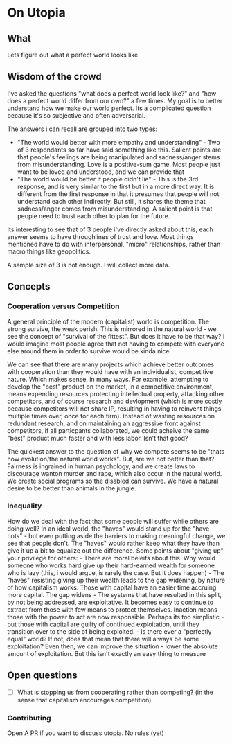 # On Utopia

## What

Lets figure out what a perfect world looks like

## Wisdom of the crowd

I've asked the questions "what does a perfect world look like?" and "how does a perfect world differ from our own?" a few times. My goal is to better understand how we make our world perfect. Its a complicated question because it's so subjective and often adversarial. 

The answers i can recall are grouped into two types:
- "The world would better with more empathy and understanding" - Two of 3 respondants so far have said something like this. Salient points are that people's feelings are being manipulated and sadness/anger stems from misunderstanding. Love is a positive-sum game. Most people just want to be loved and understood, and we can provide that
- "The world would be better if people didn't lie" - This is the 3rd response, and is very similar to the first but in a more direct way. It is different from the first response in that it presumes that people will not understand each other indirectly. But still, it shares the theme that sadness/anger comes from misunderstanding. A salient point is that people need to trust each other to plan for the future.  

Its interesting to see that of 3 people i've directly asked about this, each answer seems to have throughlines of trust and love. Most things mentioned have to do with interpersonal, "micro" relationships, rather than macro things like geopolitics.

A sample size of 3 is not enough. I will collect more data.

## Concepts
### Cooperation versus Competition

A general principle of the modern (capitalist) world is competition. The strong survive, the weak perish. This is mirrored in the natural world - we see the concept of "survival of the fittest". But does it have to be that way? I would imagine most people agree that not having to compete with everyone else around them in order to survive would be kinda nice. 

We can see that there are many projects which achieve better outcomes with cooperation than they would have with an individualist, competitive nature. Which makes sense, in many ways. For example, attempting to develop the "best" product on the market, in a competitive environment, means expending resources protecting intellectual property, attacking other competitors, and of course research and devlopment (which is more costly because competitors will not share IP, resulting in having to reinvent things multiple times over, once for each firm). Instead of wasting resources on redundant research, and on maintaining an aggressive front against competitors, if all particpants collaborated, we could acheive the same "best" product much faster and with less labor. Isn't that good?

The quickest answer to the question of why we compete seems to be "thats how evolution/the natural world works". But, are we not better than that? Fairness is ingrained in human psychology, and we create laws to discourage wanton murder and rape, which also occur in the natural world. We create social programs so the disabled can survive. We have a natural desire to be better than animals in the jungle. 

### Inequality

How do we deal with the fact that some people will suffer while others are doing well? In an ideal world, the "haves" would stand up for the "have nots" - but even putting aside the barriers to making meaningful change, we see that people don't. The "haves" would rather keep what they have than give it up a bit to equalize out the difference. Some points about "giving up" your privilege for others:
	- There are moral beleifs about this. Why would someone who works hard give up their hard-earned wealth for someone who is lazy (this, i would argue, is rarely the case. But it does happen)
	- The "haves" resisting giving up their wealth leads to the gap widening, by nature of how capitalism works. Those with capital have an easier time accruing more capital. The gap widens
	- The systems that have resulted in this split, by not being addressed, are exploitative. It becomes easy to continue to extract from those with few means to protect themselves. Inaction means those with the power to act are now responsible. Perhaps its too simplistic - but those with capital are guilty of continued exploitation, until they transition over to the side of being exploited.
		- is there ever a "perfectly equal" world? If not, does that mean that there will always be some exploitation? Even then, we can improve the situation - lower the absolute amount of exploitation. But this isn't exactly an easy thing to measure 

## Open questions
- [ ] What is stopping us from cooperating rather than competing? (in the sense that capitalism encourages competition)

### Contributing

Open A PR if you want to discuss utopia. No rules (yet)
